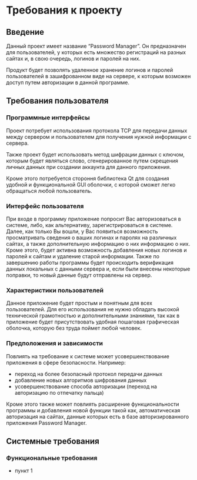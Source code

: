 Требования к проекту
====================
Введение
--------
Данный проект имеет название “Password Manager”. Он предназначен для пользователей, у которых есть множество регистраций на разных сайтах и, в свою очередь, логинов и паролей на них.

Продукт будет позволять удаленное хранение логинов и паролей пользователей в зашифрованном виде на сервере, к которым возможен доступ путем авторизации в данной программе.

Требования пользователя
-----------------------
### Программные интерфейсы

Проект потребует использования протокола TCP для передачи данных между сервером и пользователем для получения нужной информации с сервера.

Также проект будет использовать метод шифрации данных с ключом, которым будет являться слово, сгенерированное путем скрещения личных данных при создании аккаунта для данного приложения.

Кроме этого потребуется стороння библиотека Qt для создания удобной и функциональной GUI оболочки, с которой сможет легко обращаться любой пользователь.

### Интерфейс пользователя

При входе в программу приложение попросит Вас авторизоваться в системе, либо, как альтернативу, зарегистрироваться в системе. Далее, как только Вы вошли, у Вас появиться возможность просматривать сведения о ваших логинах и паролях на различных сайтах, а также дополнительную информацию о них информацию о них. Кроме этого, будет активна возможность добавления новых логинов и паролей к сайтам и удаление старой информации. Также по завершению работы программы будет происходить верификация данных локальных с данными сервера и, если были внесены некоторые поправки, то новый данные будут отправлены на сервер.

### Характеристики пользователей

Данное приложение будет простым и понятным для всех пользователей. Для его использования не нужно обладать высокой технической грамотностью и дополнительными знаниями, так как в приложение будет присутствовать удобная пошаговая графическая оболочка, которую без труда поймет любой человек.

### Предположения и зависимости

Повлиять на требование к системе может усовершенствование приложения в сфере безопасности. Например:
- переход на более безопасный протокол передачи данных
- добавление новых алгоритмов шифрования данных
- усовершенствование способа авторизации (переход на авторизацию по отпечатку пальца)

Кроме этого также может повлиять расширение функциональности программы и добавления новой функции такой как, автоматическая авторизация на сайтах, данные которых есть в базе авторизированного приложения Password Manager.

Системные требования
--------------------
### Функциональные требования
* пункт 1
